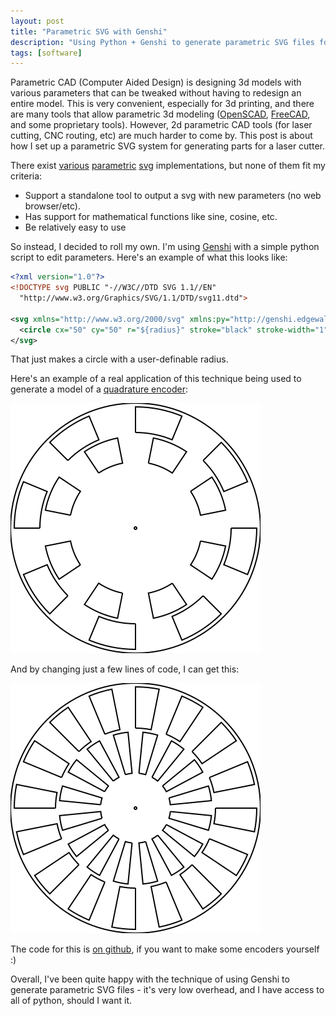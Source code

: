 ```yaml
---
layout: post
title: "Parametric SVG with Genshi"
description: "Using Python + Genshi to generate parametric SVG files for lasercutting"
tags: [software]
---
```


Parametric CAD (Computer Aided Design) is designing 3d models with various parameters that can be tweaked without having to redesign an entire model. This is very convenient, especially for 3d printing, and there are many tools that allow parametric 3d modeling ([OpenSCAD](http://www.openscad.org/), [FreeCAD](https://www.freecadweb.org/), and some proprietary tools). However, 2d parametric CAD tools (for laser cutting, CNC routing, etc) are much harder to come by. This post is about how I set up a parametric SVG system for generating parts for a laser cutter.

There exist [various](https://github.com/t-oster/VisiCut/wiki/Parametric-SVG) [parametric](http://www.schepers.cc/w3c/svg/params/ref.html) [svg](http://parametric-svg.js.org/) implementations, but none of them fit my criteria:

* Support a standalone tool to output a svg with new parameters (no web browser/etc).
* Has support for mathematical functions like sine, cosine, etc.
* Be relatively easy to use

So instead, I decided to roll my own. I'm using [Genshi](https://genshi.edgewall.org/) with a simple python script to edit parameters. Here's an example of what this looks like:

```svg
<?xml version="1.0"?>
<!DOCTYPE svg PUBLIC "-//W3C//DTD SVG 1.1//EN"
  "http://www.w3.org/Graphics/SVG/1.1/DTD/svg11.dtd">

<svg xmlns="http://www.w3.org/2000/svg" xmlns:py="http://genshi.edgewall.org/" width="100" height="100">
  <circle cx="50" cy="50" r="${radius}" stroke="black" stroke-width="1" fill="none" />
</svg>
```

That just makes a circle with a user-definable radius.

Here's an example of a real application of this technique being used to generate a model of a [quadrature encoder](https://en.wikipedia.org/wiki/Rotary_encoder):

<img src="../img/psvg/encoder.svg" alt="A parametric Quadrature Encoder">

And by changing just a few lines of code, I can get this:

<img src="../img/psvg/encoder32.svg" alt="A parametric Quadrature Encoder with more resolution">

The code for this is [on github](https://github.com/WesleyAC/toybox/blob/master/pcad/encoder.svg?short_path=ffab2e8), if you want to make some encoders yourself :)

Overall, I've been quite happy with the technique of using Genshi to generate parametric SVG files - it's very low overhead, and I have access to all of python, should I want it.

